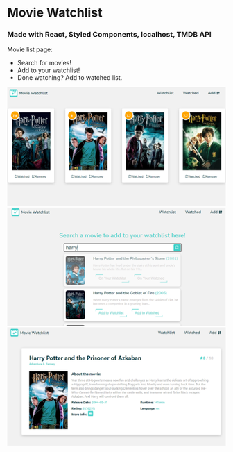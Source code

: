 # Movie Watchlist

### Made with React, Styled Components, localhost, TMDB API

Movie list page:

- Search for movies!
- Add to your watchlist!
- Done watching? Add to watched list.

![Watchlist](./images/watchlist.jpg)
![Search for Movie](./images/addmovie.jpg)
![Single Page](./images/singlepage.jpg)
